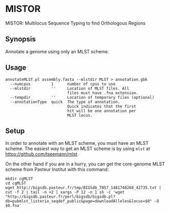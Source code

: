 # MlSTOR

MlSTOR: Multilocus Sequence Typing to find Orthologous Regions

## Synopsis

Annotate a genome using only an MLST scheme.   

## Usage

    annotateMLST.pl assembly.fasta --mlstdir MLST > annotation.gbk
      --numcpus         1      number of cpus to use
      --mlstdir         ''     Location of MLST files. All
                               files must have .fna extension.
      --tempdir         ''     Location of temporary files (optional)
      --annotationType  quick  The type of annotation.
                               Quick indicates that the first
                               hit will be one annotation per
                               MLST locus.

## Setup

In order to annotate with an MLST scheme, you must have an MLST scheme.  The easiest way to get an MLST scheme is by using `mlst` at https://github.com/tseemann/mlst.

On the other hand if you are in a hurry, you can get the core-genome MLST scheme from Pasteur Institut with this command:

    mkdir cgMLST
    cd cgMLST
    wget http://bigsdb.pasteur.fr/tmp/BIGSdb_7057_1481740268_42735.txt | cut -f 2 | tail -n +2 | xargs -P 12 -n 1 sh -c 'wget "http://bigsdb.pasteur.fr/perl/bigsdb/bigsdb.pl?db=pubmlst_listeria_seqdef_public&page=downloadAlleles&locus=$0" -O $0.fna'
